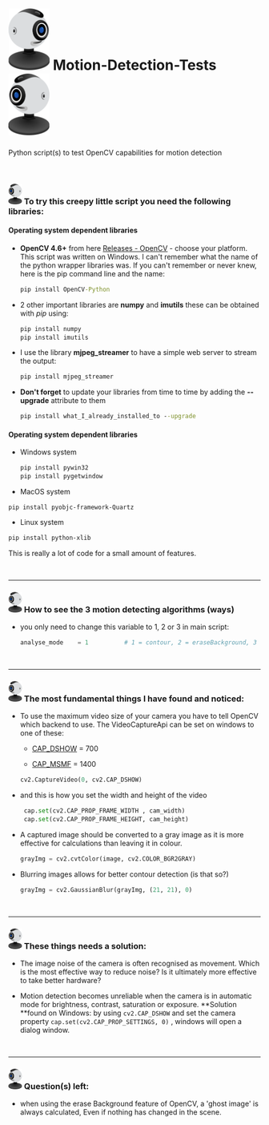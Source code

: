 #  <img src="resources/webcam.svg" alt="webcam" style="transform:scale(-1, 1); zoom:12%;"/>       Motion-Detection-Tests       <img src="resources/webcam.svg" alt="webcam" style="zoom:12%;" />

Python script(s) to test OpenCV capabilities for motion detection

<br>

###  <img src="resources/webcam.svg" alt="webcam" style="zoom:4%;" /> To try this creepy little script you need the following libraries:

#### Operating system dependent libraries

- **OpenCV 4.6+** from here [Releases - OpenCV](https://opencv.org/releases/) - choose your platform. This script was written on Windows. I can't remember what the name of the python wrapper libraries was. If you can't remember or never knew, here is the pip command line and the name:

  ```cmd
  pip install OpenCV-Python
  ```

- 2 other important libraries are **numpy** and **imutils** these can be obtained with *pip* using: 

  ```cmd
  pip install numpy
  pip install imutils
  ```

- I use the library **mjpeg_streamer** to have a simple web server to stream the output:  

  ```cmd
  pip install mjpeg_streamer
  ```

- **Don't forget** to update your libraries from time to time by adding the **--upgrade** attribute to them

  ```cmd
  pip install what_I_already_installed_to --upgrade
  ```

#### Operating system dependent libraries

- Windows system

  ```cmd
  pip install pywin32
  pip install pygetwindow  
  ```

-  MacOS system

  ```terminal
  pip install pyobjc-framework-Quartz 
  ```

-  Linux system

  ```bash
  pip install python-xlib
  ```

This is really a lot of code for a small amount of features. 

<br>

------

###  <img src="resources/webcam.svg" alt="webcam" style="zoom:4%;" />  How to see the 3 motion detecting algorithms (ways)

- you only need to change this variable to 1, 2 or 3 in main script:

  ```python
  analyse_mode    = 1          # 1 = contour, 2 = eraseBackground, 3 = mask_motion
  ```

<br>

------

### <img src="resources/webcam.svg" alt="webcam" style="zoom:4%;" /> The most fundamental things I have found and noticed:

- To use the maximum video size of your camera you have to tell OpenCV which backend to use.  The VideoCaptureApi can be set on windows to one of these: 

	- [CAP_DSHOW](https://docs.opencv.org/3.4/d4/d15/group__videoio__flags__base.html#gga023786be1ee68a9105bf2e48c700294dab6ac3effa04f41ed5470375c85a23504) = 700

	- [CAP_MSMF](https://docs.opencv.org/3.4/d4/d15/group__videoio__flags__base.html#gga023786be1ee68a9105bf2e48c700294da278d5ad4907c9c0fe6d1c6104b746019) = 1400

   ```python
   cv2.CaptureVideo(0, cv2.CAP_DSHOW)
   ```

- and this is how you set the width and height of the video 

    ```python
     cap.set(cv2.CAP_PROP_FRAME_WIDTH , cam_width)
     cap.set(cv2.CAP_PROP_FRAME_HEIGHT, cam_height)
    ```

- A captured image should be converted to a gray image as it is more effective for calculations than leaving it in colour.

  ```python
  grayImg = cv2.cvtColor(image, cv2.COLOR_BGR2GRAY)
  ```

- Blurring images allows for better contour detection (is that so?)

  ```python
  grayImg = cv2.GaussianBlur(grayImg, (21, 21), 0)
  ```

<br>

------

### <img src="resources/webcam.svg" alt="webcam" style="zoom:4%;" /> These things needs a solution:

- The image noise of the camera is often recognised as movement. Which is the most effective way to reduce noise? Is it ultimately more effective to take better hardware?

- Motion detection becomes unreliable when the camera is in automatic mode for brightness, contrast, saturation or exposure.  **Solution **found on Windows: by using `cv2.CAP_DSHOW` and set the camera property `cap.set(cv2.CAP_PROP_SETTINGS, 0)` , windows will open a dialog window. 


<br>

------

### <img src="resources/webcam.svg" alt="webcam" style="zoom:4%;" /> Question(s) left:

- when using the erase Background feature of OpenCV, a 'ghost image' is always calculated, Even if nothing has changed in the scene.
